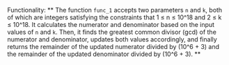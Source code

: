 Functionality: ** The function `func_1` accepts two parameters `n` and `k`, both of which are integers satisfying the constraints that 1 ≤ n ≤ 10^18 and 2 ≤ k ≤ 10^18. It calculates the numerator and denominator based on the input values of `n` and `k`. Then, it finds the greatest common divisor (gcd) of the numerator and denominator, updates both values accordingly, and finally returns the remainder of the updated numerator divided by (10^6 + 3) and the remainder of the updated denominator divided by (10^6 + 3). **